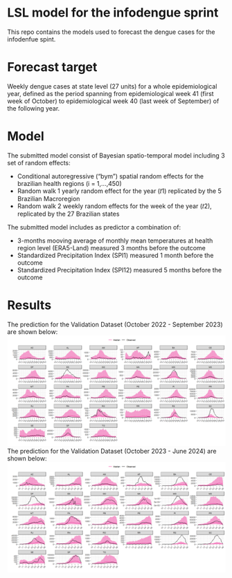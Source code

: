 # LSL model for the infodengue sprint
This repo contains the models used to forecast the dengue cases for the infodenfue spint.

# Forecast target
Weekly dengue cases at state level (27 units) for a whole epidemiological year, defined as the period spanning from epidemiological week 41 (first week of October) to epidemiological week 40 (last week of September) of the following year. ​

# Model 
The submitted model consist of  Bayesian spatio-temporal model including 3 set of random effects:

-  Conditional autoregressive (“bym”) spatial random effects for the brazilian health regions  (i = 1,…,450)
-  Random walk 1 yearly random effect for the year (𝑡1) replicated by the 5 Brazilian Macroregion
-  Random walk 2 weekly random effects for the week of the year (𝑡2), replicated by the 27 Brazilian states  

The submitted model includes as predictor a combination of:

- 3-months mooving average of monthly mean temperatures at health region level​ (ERA5-Land) measured 3 months before the outcome
- Standardized Precipitation Index (SPI1) measured 1 month before the outcome
- Standardized Precipitation Index (SPI12) measured 5 months before the outcome

# Results

The prediction for the Validation Dataset (October 2022 - September 2023) are shown below:
![Validation Set 1](test1_plot.png)
The prediction for the Validation Dataset (October 2023 - June 2024) are shown below:
![Validation Set 2](test2_plot.png)

